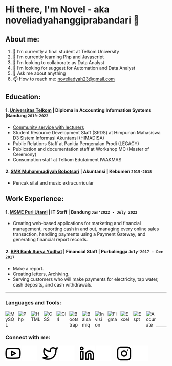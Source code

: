 # Hi there, I'm Novel - aka noveliadyahanggiprabandari 👋
## About me:
1. 🔭 I’m currently a final student at Telkom University
2. 🌱 I’m currently learning Php and Javascript
3. 👯 I’m looking to collaborate as Data Analyst
4. 🤔 I’m looking for suggest for Automation and Data Analyst
5. 💬 Ask me about anything
6. 📫 How to reach me: noveliadyah23@gmail.com

## Education:

#### 1. [Universitas Telkom](https://telkomuniversity.ac.id/) | Diploma in Accounting Information Systems |Bandung `2019-2022`
   - [Community service with lecturers](https://www.puriutami.aisproject.site/home)
   - Student Resource Development Staff (SRDS) at Himpunan Mahasiswa D3 Sistem Informasi Akuntansi (HIMADISA)
   - Public Relations Staff at Panitia Pengenalan Prodi (LEGACY)
   - Publication and documentation staff at Workshop MC (Master of Ceremony)
   - Consumption staff at Telkom Edutaiment IWAKMAS
#### 2. [SMK Muhammadiyah Bobotsari](https://ppdb.smkmubbs.sch.id/) | Akuntansi | Kebumen `2015-2018`
   - Pencak silat and music extracurricular
   
## Work Experience:
#### 1. [MSME Puri Utami](https://www.instagram.com/puriutami_mukena/) | IT Staff | Bandung `Jan'2022 - July 2022`
   - Creating web-based applications for marketing and financial management, reporting cash in and out, managing every online sales transaction, handling payments using a Payment Gateway, and generating financial report records. 
#### 2. [BPR Bank Surya Yudhat](https://suryayudha.id/) | Financial Staff | Purbalingga `July'2017 - Dec 2017` 
   - Make a report.
   - Creating letters, Archiving.
   - Serving customers who will make payments for electricity, tap water, cash deposits, and cash withdrawals.
   
---

### Languages and Tools:

[<img align="left" alt="MySQL" width="30px" src="https://cdn.jsdelivr.net/gh/devicons/devicon/icons/mysql/mysql-original.svg" style="padding-right:10px;" />][webdev]
[<img align="left" alt="Php" width="30px" src="https://upload.wikimedia.org/wikipedia/commons/thumb/2/27/PHP-logo.svg/711px-PHP-logo.svg.png?20180502235434" style="padding-right:10px;" />][webdev]
[<img align="left" alt="HTML" width="30px" src="https://upload.wikimedia.org/wikipedia/commons/thumb/1/12/Old_HTML_Logo.svg/113px-Old_HTML_Logo.svg.png?20121008010825" style="padding-right:10px;" />][webdev]
[<img align="left" alt="CSS" width="30px" src="https://upload.wikimedia.org/wikipedia/commons/thumb/d/d5/CSS3_logo_and_wordmark.svg/363px-CSS3_logo_and_wordmark.svg.png?20160530175649" style="padding-right:10px;" />][webdev]
[<img align="left" alt="CI4" width="30px" src="https://play-lh.googleusercontent.com/tF2MRtGWj3qdsQd0qyiEzJeesa4vMyx6bIcevUv9se3SciV0EhfZc2zH5RBpmI3OUQ" style="padding-right:10px;" />][webdev]
[<img align="left" alt="Bootstrap" width="30px" src="https://upload.wikimedia.org/wikipedia/commons/thumb/b/b2/Bootstrap_logo.svg/512px-Bootstrap_logo.svg.png?20210507000024" style="padding-right:10px;" />][webdev]
[<img align="left" alt="Balsamiq" width="30px" src="https://blog.balsamiq.com/wp-content/uploads/2017/09/Balsamiq-Wireframes-Thumbnail-Final-0.png" style="padding-right:10px;" />][webdev]
[<img align="left" alt="Invision" width="30px" src="https://i.pinimg.com/originals/5e/6c/c3/5e6cc3f76552868e4a5575ebd348f2d7.png" style="padding-right:10px;" />][webdev]
[<img align="left" alt="Figma" width="30px" src="https://www.gamelab.id/uploads/modules/figma_logo_icon_171159.png?1656326830716" style="padding-right:10px;" />][webdev]
[<img align="left" alt="Excel" width="30px" src="https://is2-ssl.mzstatic.com/image/thumb/Purple126/v4/a8/fd/5a/a8fd5a84-c6f1-355f-3b9f-6e86598efaa3/XCEL.png/1200x630bb.png" style="padding-right:10px;" />][webdev]
[<img align="left" alt="Espt" width="30px" src="https://kjakkp-db.id/wp-content/uploads/2022/02/image_thumb6.png" style="padding-right:10px;" />][webdev]
[<img align="left" alt="Accurate" width="30px" src="https://accurate.id/wp-content/uploads/2019/10/02.png" style="padding-right:0px;" />][webdev]

<br />
<br />

---
### Connect with me:

[![website](./img/youtube-light.svg)](https://www.youtube.com/channel/UC1XBe97-44-fk_4XN3njq_g#gh-light-mode-only)
[![website](./img/youtube-dark.svg)](https://www.youtube.com/channel/UC1XBe97-44-fk_4XN3njq_g#gh-dark-mode-only)
&nbsp;&nbsp;
[![website](./img/twitter-light.svg)](https://twitter.com/noveliadap#gh-light-mode-only)
[![website](./img/twitter-dark.svg)](https://twitter.com/noveliadap#gh-dark-mode-only)
&nbsp;&nbsp;
[![website](./img/linkedin-light.svg)](https://www.linkedin.com/in/novelia-dyah-anggi-prabandari-a409a6185/#gh-light-mode-only)
[![website](./img/linkedin-dark.svg)](https://www.linkedin.com/in/novelia-dyah-anggi-prabandari-a409a6185//#gh-dark-mode-only)
&nbsp;&nbsp;
[![website](./img/instagram-light.svg)](https://www.instagram.com/noveliaprabandari/?hl=id#gh-light-mode-only)
[![website](./img/instagram-dark.svg)](https://www.instagram.com/noveliaprabandari/?hl=id#gh-dark-mode-only)



[webdev]:  https://github.com/novelia1199/ 
